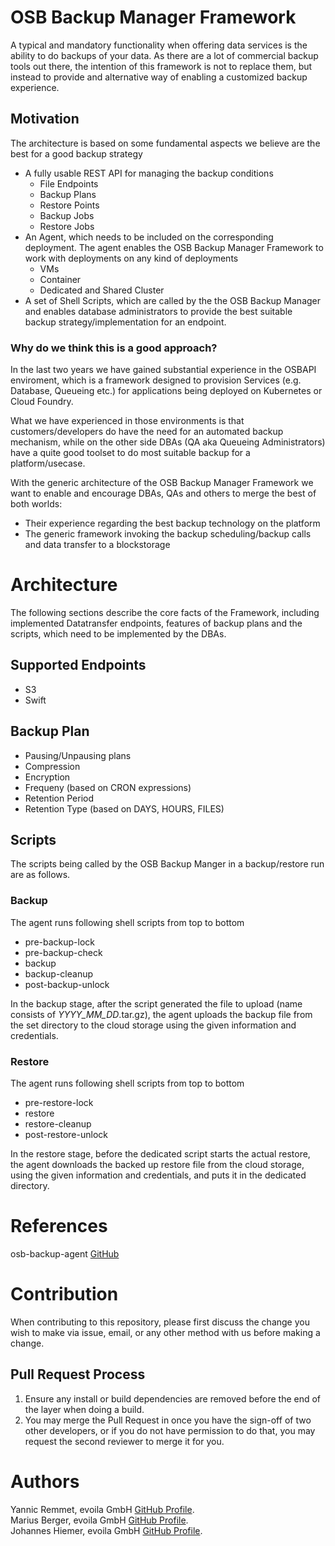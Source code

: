 # OSB Backup Manager Framework
A typical and mandatory functionality when offering data services is the ability to do backups of your
data. As there are a lot of commercial backup tools out there, the intention of this framework is not
to replace them, but instead to provide and alternative way of enabling a customized backup experience.

## Motivation
The architecture is based on some fundamental aspects we believe are the best for a good backup strategy
* A fully usable REST API for managing the backup conditions
  * File Endpoints
  * Backup Plans
  * Restore Points
  * Backup Jobs
  * Restore Jobs
* An Agent, which needs to be included on the corresponding deployment. The agent enables the OSB Backup
Manager Framework to work with deployments on any kind of deployments
  * VMs
  * Container
  * Dedicated and Shared Cluster
* A set of Shell Scripts, which are called by the the OSB Backup Manager and enables database administrators
to provide the best suitable backup strategy/implementation for an endpoint.

### Why do we think this is a good approach?
In the last two years we have gained substantial experience in the OSBAPI enviroment, which is a framework
designed to provision Services (e.g. Database, Queueing etc.) for applications being deployed on Kubernetes
or Cloud Foundry.

What we have experienced in those environments is that customers/developers do have the need for an automated
backup mechanism, while on the other side DBAs (QA aka Queueing Administrators) have a quite good toolset to
do most suitable backup for a platform/usecase.

With the generic architecture of the OSB Backup Manager Framework we want to enable and encourage DBAs, QAs
and others to merge the best of both worlds:
* Their experience regarding the best backup technology on the platform
* The generic framework invoking the backup scheduling/backup calls and data transfer to a blockstorage

# Architecture
The following sections describe the core facts of the Framework, including implemented Datatransfer endpoints,
features of backup plans and the scripts, which need to be implemented by the DBAs.

## Supported Endpoints
* S3
* Swift

## Backup Plan
* Pausing/Unpausing plans
* Compression
* Encryption
* Frequeny (based on CRON expressions)
* Retention Period
* Retention Type (based on DAYS, HOURS, FILES)

## Scripts
The scripts being called by the OSB Backup Manger in a backup/restore run are as follows.
### Backup
The agent runs following shell scripts from top to bottom
* pre-backup-lock
* pre-backup-check
* backup
* backup-cleanup
* post-backup-unlock

In the backup stage, after the script generated the file to upload (name consists of
<host>_YYYY_MM_DD_<dbname>.tar.gz), the agent uploads the backup file from the set directory to the
cloud storage using the given information and credentials.

### Restore
The agent runs following shell scripts from top to bottom
* pre-restore-lock
* restore
* restore-cleanup
* post-restore-unlock

In the restore stage, before the dedicated script starts the actual restore, the agent downloads the
backed up restore file from the cloud storage, using the given information and credentials, and puts
it in the dedicated directory.


# References
osb-backup-agent [GitHub](https://github.com/evoila/osb-backup-agent)

# Contribution
When contributing to this repository, please first discuss the change you wish to make via issue, email, or any other method with us before making a change.

## Pull Request Process

1. Ensure any install or build dependencies are removed before the end of the layer when doing a build.
2. You may merge the Pull Request in once you have the sign-off of two other developers, or if you do not have permission to do that, you may request the second reviewer to merge it for you.

# Authors
Yannic Remmet, evoila GmbH [GitHub Profile](https://github.com/yremmet).  
Marius Berger, evoila GmbH [GitHub Profile](https://github.com/mberger2015).  
Johannes Hiemer, evoila GmbH [GitHub Profile](https://github.com/jhiemer). 


